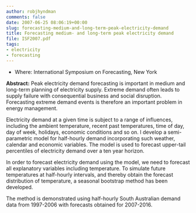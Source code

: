 ```yaml
---
author: robjhyndman
comments: false
date: 2007-06-25 08:06:19+00:00
slug: forecasting-medium-and-long-term-peak-electricity-demand
title: Forecasting medium- and long-term peak electricity demand
file: ISF2007.pdf
tags:
- electricity
- forecasting
---
```


  
+ Where: International Symposium on Forecasting, New York

**Abstract:**
Peak electricity demand forecasting is important in medium and long-term planning of electricity supply. Extreme demand often leads to supply failure with consequential business and social disruption. Forecasting extreme demand events is therefore an important problem in energy management.

Electricity demand at a given time is subject to a range of influences, including the ambient temperature, recent past temperatures, time of day, day of week, holidays, economic conditions and so on. I develop a semi-parametric model for half-hourly demand incorporating such weather, calendar and economic variables. The model is used to forecast upper-tail percentiles of electricity demand over a ten year horizon.

In order to forecast electricity demand using the model, we need to forecast all explanatory variables including temperature. To simulate future temperatures at half-hourly intervals, and thereby obtain the forecast distribution of temperature, a seasonal bootstrap method has been developed.

The method is demonstrated using half-hourly South Australian demand data from 1997-2006 with forecasts obtained for 2007-2016.

